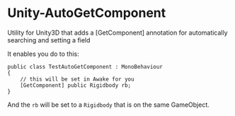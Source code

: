 # Unity-AutoGetComponent

Utility for Unity3D that adds a [GetComponent] annotation for automatically searching and setting a field

It enables you do to this:

```
public class TestAutoGetComponent : MonoBehaviour
{
    // this will be set in Awake for you
    [GetComponent] public Rigidbody rb;
}
```

And the `rb` will be set to a `Rigidbody` that is on the same GameObject.
